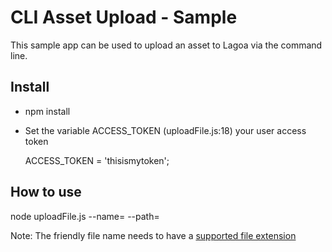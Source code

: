 # CLI Asset Upload - Sample

This sample app can be used to upload an asset to Lagoa via the command line.

## Install

* npm install
* Set the variable ACCESS_TOKEN (uploadFile.js:18) your user access token

    ACCESS_TOKEN = 'thisismytoken';

## How to use

node uploadFile.js --name=<Friendly File Name.ext> --path=<path to file>

Note: The friendly file name needs to have a [supported file extension](http://support.lagoa.com/document/file-formats-2/)

